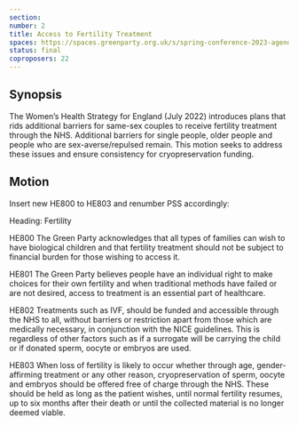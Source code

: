 ```yaml
---
section:
number: 2
title: Access to Fertility Treatment
spaces: https://spaces.greenparty.org.uk/s/spring-conference-2023-agenda-forum/?contentId=120057
status: final
coproposers: 22
---
```

## Synopsis
The Women’s Health Strategy for England (July 2022) introduces plans that rids additional barriers for same-sex couples to receive fertility treatment through the NHS. Additional barriers for single people, older people and people who are sex-averse/repulsed remain. This motion seeks to address these issues and ensure consistency for cryopreservation funding.

## Motion
Insert new HE800 to HE803 and renumber PSS accordingly:

Heading: Fertility

HE800 The Green Party acknowledges that all types of families can wish to have biological children and that fertility treatment should not be subject to financial burden for those wishing to access it.

HE801 The Green Party believes people have an individual right to make choices for their own fertility and when traditional methods have failed or are not desired, access to treatment is an essential part of healthcare.

HE802 Treatments such as IVF, should be funded and accessible through the NHS to all, without barriers or restriction apart from those which are medically necessary, in conjunction with the NICE guidelines. This is regardless of other factors such as if a surrogate will be carrying the child or if donated sperm, oocyte or embryos are used.

HE803 When loss of fertility is likely to occur whether through age, gender-affirming treatment or any other reason, cryopreservation of sperm, oocyte and embryos should be offered free of charge through the NHS. These should be held as long as the patient wishes, until normal fertility resumes, up to six months after their death or until the collected material is no longer deemed viable.
